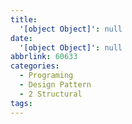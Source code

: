 ```yaml
---
title:
  '[object Object]': null
date:
  '[object Object]': null
abbrlink: 60633
categories:
  - Programing
  - Design Pattern
  - 2 Structural
tags:
---
```

